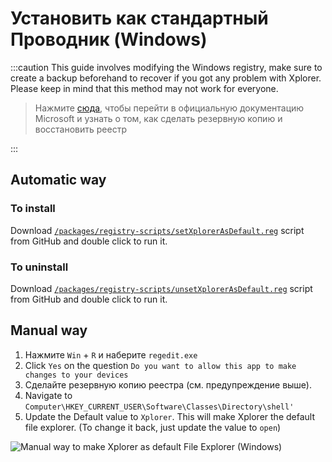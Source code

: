 # Установить как стандартный Проводник (Windows)

:::caution This guide involves modifying the Windows registry, make sure to create a backup beforehand to recover if you got any problem with Xplorer. Please keep in mind that this method may not work for everyone.

> Нажмите [сюда](https://support.microsoft.com/en-us/topic/how-to-back-up-and-restore-the-registry-in-windows-855140ad-e318-2a13-2829-d428a2ab0692), чтобы перейти в официальную документацию Microsoft и узнать о том, как сделать резервную копию и восстановить реестр

:::

## Automatic way

### To install

Download [`/packages/registry-scripts/setXplorerAsDefault.reg`](https://github.com/kimlimjustin/xplorer/blob/master/packages/registry-scripts/setXplorerAsDefault.reg) script from GitHub and double click to run it.

### To uninstall

Download [`/packages/registry-scripts/unsetXplorerAsDefault.reg`](https://github.com/kimlimjustin/xplorer/blob/master/packages/registry-scripts/unsetXplorerAsDefault.reg) script from GitHub and double click to run it.

## Manual way

1. Нажмите `Win` + `R` и наберите `regedit.exe`
2. Click `Yes` on the question `Do you want to allow this app to make changes to your devices`
3. Сделайте резервную копию реестра (см. предупреждение выше).
4. Navigate to `Computer\HKEY_CURRENT_USER\Software\Classes\Directory\shell'`
5. Update the Default value to `Xplorer`. This will make Xplorer the default file explorer. (To change it back, just update the value to `open`)

![Manual way to make Xplorer as default File Explorer (Windows)](/img/docs/edit_registry.gif)
